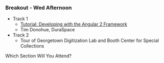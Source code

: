 ### Breakout - Wed Afternoon

* Track 1
  * [Tutorial: Developing with the Angular 2 Framework](https://goo.gl/pWFacH)
  * Tim Donohue, DuraSpace
* Track 2
  * Tour of Georgetown Digitization Lab and Booth Center for Special Collections

Which Section Will You Attend? <!-- .element: class="red"-->